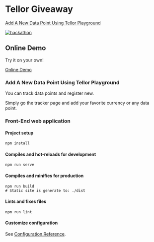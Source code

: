 # Tellor Giveaway
[Add A New Data Point Using Tellor Playground](https://gitcoin.co/issue/tellor-io/usingtellor/29/100024322)

[![hackathon](https://img.youtube.com/vi/LnQjB0qcfSg/0.jpg)](https://www.youtube.com/watch?v=LnQjB0qcfSg)

## Online Demo
Try it on your own! 

[Online Demo](http://tellorplayground.surge.sh/)

### Add A New Data Point Using Tellor Playground
You can track data points and register new.

Simply go the tracker page and add your favorite currency or any data point.

### Front-End web application

#### Project setup
```
npm install
```

#### Compiles and hot-reloads for development
```
npm run serve
```

#### Compiles and minifies for production
```
npm run build
# Static site is generate to: ./dist
```

#### Lints and fixes files
```
npm run lint
```

#### Customize configuration
See [Configuration Reference](https://cli.vuejs.org/config/).